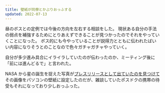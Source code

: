 ```yaml
---
title: 壁紙が同僚とかぶりおっふする
updated: 2022-07-13
---
```


昼のボスとの定例では今後の方向を左右する相談をした。
現状ある自分の手法の弱点を補強するためにとりあえずできることが見つかったのでそれをやっていくことになった。
ボス的にも今やっていることが説得力とともに伝われたばいい内容になりそうとのことなので色々ガチャガチャやっていく。

自分が多少進み具合にイライラしていたのが伝わったのか、ミーティング後に「前には進んどるで」と言われた。

NASA から星の誕生を捉えた写真が[プレスリリースとして出ていたのを見つけて](https://www.nasa.gov/image-feature/goddard/2022/nasa-s-webb-reveals-cosmic-cliffs-glittering-landscape-of-star-birth)その画像をパソコンの壁紙に設定したのだが、雑談していたポスドクの携帯の待受もそれになっており少しおっふった。
